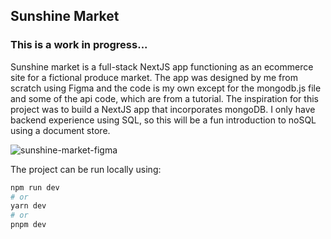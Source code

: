 ## Sunshine Market

### This is a work in progress...

Sunshine market is a full-stack NextJS app functioning as an ecommerce site for a fictional produce market. The app was designed by me from scratch using Figma and the code is my own except for the mongodb.js file and some of the api code, which are from a tutorial. The inspiration for this project was to build a NextJS app that incorporates mongoDB. I only have backend experience using SQL, so this will be a fun introduction to noSQL using a document store.

![sunshine-market-figma](https://user-images.githubusercontent.com/34987913/235320534-e8ff606e-0451-4a47-ac45-1a19ea02d0eb.PNG)


The project can be run locally using:

```bash
npm run dev
# or
yarn dev
# or
pnpm dev
```
